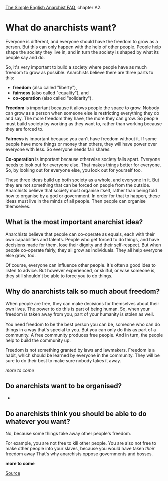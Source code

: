 [The Simple English Anarchist FAQ](.), chapter A2.

What do anarchists want?
========================

Everyone is different, and everyone should have the
freedom to grow as a person. But this can only happen
with the help of other people. People help shape
the society they live in, and in turn the society is shaped
by what its people say and do.

So, it's very important to build a society where people
have as much freedom to grow as possible. Anarchists
believe there are three parts to this:

 - **freedom** (also called "liberty"),
 - **fairness** (also called "equality"), and
 - **co-operation** (also called "solidarity").

**Freedom** is important because it allows people the space
to grow. Nobody can grow as a person when someone else
is restricting everything they do and say. The more
freedom they have, the more they can grow. So people
must build society by working as they want to,
rather than working because they are forced to.

**Fairness** is important because you can't have freedom
without it. If some people have more things or money
than others, they will have power over everyone with
less. So everyone needs fair shares.

**Co-operation** is important because otherwise
society falls apart. Everyone needs to look out for
everyone else. That makes things better for everyone.
So, by looking out for everyone else, you
look out for yourself too.

These three ideas build up both society as a whole,
and everyone in it. But they are not something that
can be forced on people from the outside.
Anarchists believe that society must organise itself,
rather than being told how to organise by a god or government.
In order for that to happen,
these ideas must live in the minds of all people.
Then people can organise themselves.

What is the most important anarchist idea?
------------------------------------------

Anarchists believe that people can co-operate as equals, each with their own capabilities and talents. People who get forced to do things, and have decisions made for them, lose their dignity and their self-respect. But when people co-operate fairly, they all grow as individuals. They all help everyone else grow, too.

Of course, everyone can influence other people.
It's often a good idea to listen to advice.
But however experienced, or skilful, or
wise someone is,
they still shouldn't be able to force you to do things.

Why do anarchists talk so much about freedom?
---------------------------------------------

When people are free, they can
make decisions for themselves about their own lives.
The power to do this is part of being human.
So, when your freedom is taken away from you,
part of your humanity is stolen as well.

You need freedom to be the best person you can be,
someone who can do things in a way that's special to you.
But you can only do this as part of a community.
A free community produces free people. And in turn,
the people help to build the community up.

Freedom is not something granted by laws and lawmakers.
Freedom is a habit, which should be learned by everyone
in the community.
They will be sure to do their best to make sure nobody takes it away.

*more to come*

Do anarchists want to be organised?
-----------------------------------

-

Do anarchists think you should be able to do whatever you want?
---------------------------------------------------------------

No, because some things take away other people's freedom.

For example, you are not free to kill other people. You are
also not free to make other people into your slaves, because
you would have taken *their* freedom away
That's why anarchists oppose governments and bosses.

**more to come**

[Source](http://anarchism.pageabode.com/afaq/secA2.html)


